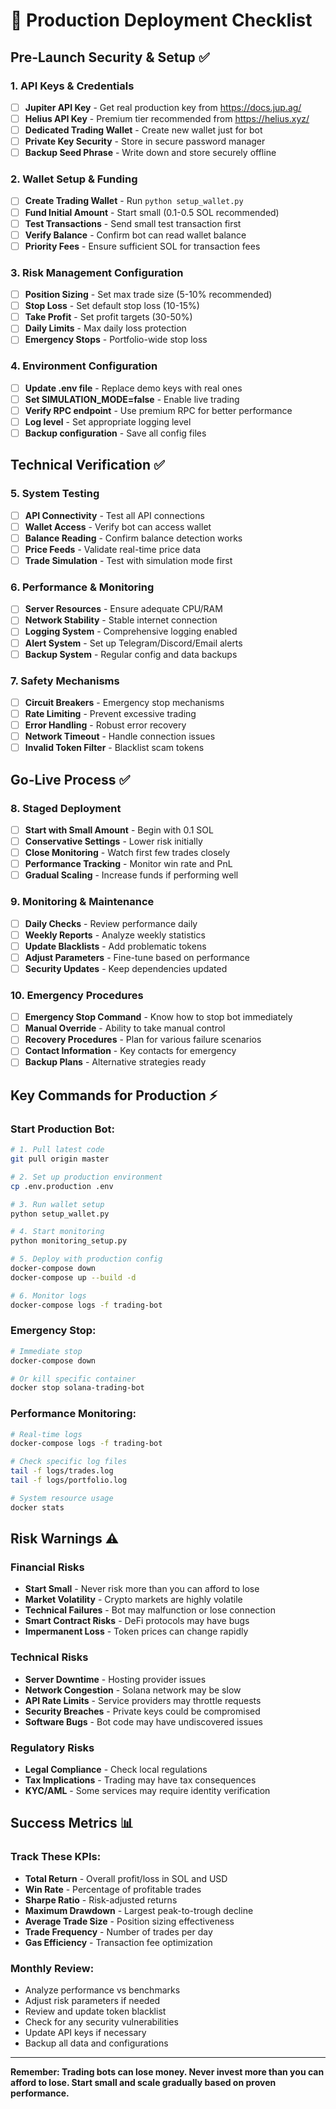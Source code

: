 # 🚀 Production Deployment Checklist

## Pre-Launch Security & Setup ✅

### 1. API Keys & Credentials
- [ ] **Jupiter API Key** - Get real production key from https://docs.jup.ag/
- [ ] **Helius API Key** - Premium tier recommended from https://helius.xyz/
- [ ] **Dedicated Trading Wallet** - Create new wallet just for bot
- [ ] **Private Key Security** - Store in secure password manager
- [ ] **Backup Seed Phrase** - Write down and store securely offline

### 2. Wallet Setup & Funding
- [ ] **Create Trading Wallet** - Run `python setup_wallet.py`
- [ ] **Fund Initial Amount** - Start small (0.1-0.5 SOL recommended)
- [ ] **Test Transactions** - Send small test transaction first
- [ ] **Verify Balance** - Confirm bot can read wallet balance
- [ ] **Priority Fees** - Ensure sufficient SOL for transaction fees

### 3. Risk Management Configuration
- [ ] **Position Sizing** - Set max trade size (5-10% recommended)
- [ ] **Stop Loss** - Set default stop loss (10-15%)
- [ ] **Take Profit** - Set profit targets (30-50%)
- [ ] **Daily Limits** - Max daily loss protection
- [ ] **Emergency Stops** - Portfolio-wide stop loss

### 4. Environment Configuration
- [ ] **Update .env file** - Replace demo keys with real ones
- [ ] **Set SIMULATION_MODE=false** - Enable live trading
- [ ] **Verify RPC endpoint** - Use premium RPC for better performance
- [ ] **Log level** - Set appropriate logging level
- [ ] **Backup configuration** - Save all config files

## Technical Verification ✅

### 5. System Testing
- [ ] **API Connectivity** - Test all API connections
- [ ] **Wallet Access** - Verify bot can access wallet
- [ ] **Balance Reading** - Confirm balance detection works
- [ ] **Price Feeds** - Validate real-time price data
- [ ] **Trade Simulation** - Test with simulation mode first

### 6. Performance & Monitoring
- [ ] **Server Resources** - Ensure adequate CPU/RAM
- [ ] **Network Stability** - Stable internet connection
- [ ] **Logging System** - Comprehensive logging enabled
- [ ] **Alert System** - Set up Telegram/Discord/Email alerts
- [ ] **Backup System** - Regular config and data backups

### 7. Safety Mechanisms
- [ ] **Circuit Breakers** - Emergency stop mechanisms
- [ ] **Rate Limiting** - Prevent excessive trading
- [ ] **Error Handling** - Robust error recovery
- [ ] **Network Timeout** - Handle connection issues
- [ ] **Invalid Token Filter** - Blacklist scam tokens

## Go-Live Process ✅

### 8. Staged Deployment
- [ ] **Start with Small Amount** - Begin with 0.1 SOL
- [ ] **Conservative Settings** - Lower risk initially
- [ ] **Close Monitoring** - Watch first few trades closely
- [ ] **Performance Tracking** - Monitor win rate and PnL
- [ ] **Gradual Scaling** - Increase funds if performing well

### 9. Monitoring & Maintenance
- [ ] **Daily Checks** - Review performance daily
- [ ] **Weekly Reports** - Analyze weekly statistics
- [ ] **Update Blacklists** - Add problematic tokens
- [ ] **Adjust Parameters** - Fine-tune based on performance
- [ ] **Security Updates** - Keep dependencies updated

### 10. Emergency Procedures
- [ ] **Emergency Stop Command** - Know how to stop bot immediately
- [ ] **Manual Override** - Ability to take manual control
- [ ] **Recovery Procedures** - Plan for various failure scenarios
- [ ] **Contact Information** - Key contacts for emergency
- [ ] **Backup Plans** - Alternative strategies ready

## Key Commands for Production ⚡

### Start Production Bot:
```bash
# 1. Pull latest code
git pull origin master

# 2. Set up production environment
cp .env.production .env

# 3. Run wallet setup
python setup_wallet.py

# 4. Start monitoring
python monitoring_setup.py

# 5. Deploy with production config
docker-compose down
docker-compose up --build -d

# 6. Monitor logs
docker-compose logs -f trading-bot
```

### Emergency Stop:
```bash
# Immediate stop
docker-compose down

# Or kill specific container
docker stop solana-trading-bot
```

### Performance Monitoring:
```bash
# Real-time logs
docker-compose logs -f trading-bot

# Check specific log files
tail -f logs/trades.log
tail -f logs/portfolio.log

# System resource usage
docker stats
```

## Risk Warnings ⚠️

### Financial Risks
- **Start Small** - Never risk more than you can afford to lose
- **Market Volatility** - Crypto markets are highly volatile
- **Technical Failures** - Bot may malfunction or lose connection
- **Smart Contract Risks** - DeFi protocols may have bugs
- **Impermanent Loss** - Token prices can change rapidly

### Technical Risks
- **Server Downtime** - Hosting provider issues
- **Network Congestion** - Solana network may be slow
- **API Rate Limits** - Service providers may throttle requests
- **Security Breaches** - Private keys could be compromised
- **Software Bugs** - Bot code may have undiscovered issues

### Regulatory Risks
- **Legal Compliance** - Check local regulations
- **Tax Implications** - Trading may have tax consequences
- **KYC/AML** - Some services may require identity verification

## Success Metrics 📊

### Track These KPIs:
- **Total Return** - Overall profit/loss in SOL and USD
- **Win Rate** - Percentage of profitable trades
- **Sharpe Ratio** - Risk-adjusted returns
- **Maximum Drawdown** - Largest peak-to-trough decline
- **Average Trade Size** - Position sizing effectiveness
- **Trade Frequency** - Number of trades per day
- **Gas Efficiency** - Transaction fee optimization

### Monthly Review:
- Analyze performance vs benchmarks
- Adjust risk parameters if needed
- Review and update token blacklist
- Check for any security vulnerabilities
- Update API keys if necessary
- Backup all data and configurations

---

**Remember: Trading bots can lose money. Never invest more than you can afford to lose. Start small and scale gradually based on proven performance.** 